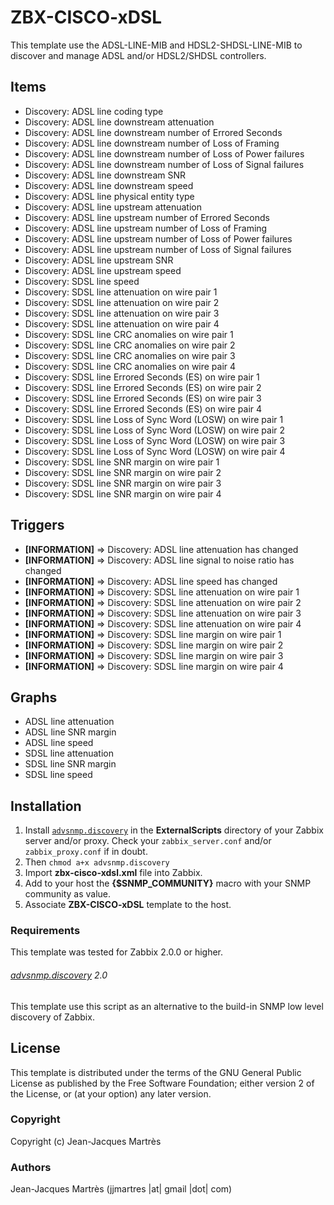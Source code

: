 ZBX-CISCO-xDSL
==============

This template use the ADSL-LINE-MIB and HDSL2-SHDSL-LINE-MIB to discover and manage ADSL and/or HDSL2/SHDSL controllers.

Items
-----

  * Discovery: ADSL line coding type
  * Discovery: ADSL line downstream attenuation
  * Discovery: ADSL line downstream number of Errored Seconds
  * Discovery: ADSL line downstream number of Loss of Framing
  * Discovery: ADSL line downstream number of Loss of Power failures
  * Discovery: ADSL line downstream number of Loss of Signal failures
  * Discovery: ADSL line downstream SNR
  * Discovery: ADSL line downstream speed
  * Discovery: ADSL line physical entity type
  * Discovery: ADSL line upstream attenuation
  * Discovery: ADSL line upstream number of Errored Seconds
  * Discovery: ADSL line upstream number of Loss of Framing 
  * Discovery: ADSL line upstream number of Loss of Power failures
  * Discovery: ADSL line upstream number of Loss of Signal failures
  * Discovery: ADSL line upstream SNR
  * Discovery: ADSL line upstream speed
  * Discovery: SDSL line speed
  * Discovery: SDSL line attenuation on wire pair 1
  * Discovery: SDSL line attenuation on wire pair 2 
  * Discovery: SDSL line attenuation on wire pair 3 
  * Discovery: SDSL line attenuation on wire pair 4 
  * Discovery: SDSL line CRC anomalies on wire pair 1
  * Discovery: SDSL line CRC anomalies on wire pair 2
  * Discovery: SDSL line CRC anomalies on wire pair 3
  * Discovery: SDSL line CRC anomalies on wire pair 4
  * Discovery: SDSL line Errored Seconds (ES) on wire pair 1
  * Discovery: SDSL line Errored Seconds (ES) on wire pair 2
  * Discovery: SDSL line Errored Seconds (ES) on wire pair 3
  * Discovery: SDSL line Errored Seconds (ES) on wire pair 4
  * Discovery: SDSL line Loss of Sync Word (LOSW) on wire pair 1
  * Discovery: SDSL line Loss of Sync Word (LOSW) on wire pair 2
  * Discovery: SDSL line Loss of Sync Word (LOSW) on wire pair 3
  * Discovery: SDSL line Loss of Sync Word (LOSW) on wire pair 4
  * Discovery: SDSL line SNR margin on wire pair 1
  * Discovery: SDSL line SNR margin on wire pair 2
  * Discovery: SDSL line SNR margin on wire pair 3
  * Discovery: SDSL line SNR margin on wire pair 4

Triggers
--------

  * **[INFORMATION]** => Discovery: ADSL line attenuation has changed
  * **[INFORMATION]** => Discovery: ADSL line signal to noise ratio has changed
  * **[INFORMATION]** => Discovery: ADSL line speed has changed
  * **[INFORMATION]** => Discovery: SDSL line attenuation on wire pair 1
  * **[INFORMATION]** => Discovery: SDSL line attenuation on wire pair 2
  * **[INFORMATION]** => Discovery: SDSL line attenuation on wire pair 3
  * **[INFORMATION]** => Discovery: SDSL line attenuation on wire pair 4
  * **[INFORMATION]** => Discovery: SDSL line margin on wire pair 1
  * **[INFORMATION]** => Discovery: SDSL line margin on wire pair 2
  * **[INFORMATION]** => Discovery: SDSL line margin on wire pair 3
  * **[INFORMATION]** => Discovery: SDSL line margin on wire pair 4

Graphs
------

  * ADSL line attenuation
  * ADSL line SNR margin
  * ADSL line speed
  * SDSL line attenuation
  * SDSL line SNR margin
  * SDSL line speed

Installation
------------

1. Install [`advsnmp.discovery`](https://github.com/simonkowallik/Zabbix-Addons/tree/master/advsnmp.discovery) in the **ExternalScripts** directory of your Zabbix server and/or proxy. Check your `zabbix_server.conf` and/or `zabbix_proxy.conf` if in doubt.
2. Then `chmod a+x advsnmp.discovery`
4. Import **zbx-cisco-xdsl.xml** file into Zabbix.
5. Add to your host the **{$SNMP_COMMUNITY}** macro with your SNMP community as value.
6. Associate **ZBX-CISCO-xDSL** template to the host.
 
### Requirements

This template was tested for Zabbix 2.0.0 or higher.

###### [advsnmp.discovery](https://github.com/simonkowallik/Zabbix-Addons/tree/master/advsnmp.discovery) 2.0

This template use this script as an alternative to the build-in SNMP low level discovery of Zabbix.

License
-------

This template is distributed under the terms of the GNU General Public License as published by the Free Software Foundation; either version 2 of the License, or (at your option) any later version.

### Copyright

  Copyright (c) Jean-Jacques Martrès

### Authors
  
  Jean-Jacques Martrès
  (jjmartres |at| gmail |dot| com)
